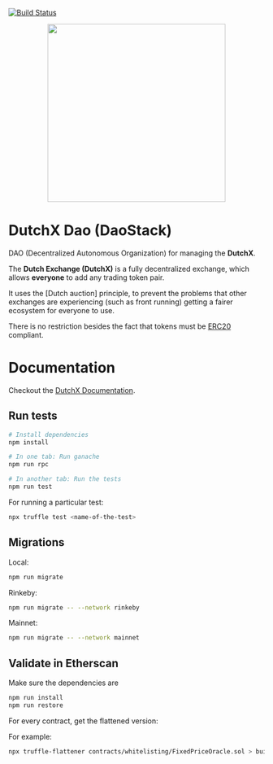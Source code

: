 [![Build Status](https://travis-ci.org/gnosis/dx-daostack.svg?branch=master)](https://travis-ci.org/gnosis/dx-react?branch=master)

<p align="center">
  <img width="350px" src="http://dutchx.readthedocs.io/en/latest/_static/DutchX-logo_blue.svg" />
</p>


# DutchX Dao (DaoStack)
DAO (Decentralized Autonomous Organization) for managing the **DutchX**.

The **Dutch Exchange (DutchX)** is a fully decentralized exchange, which
allows **everyone** to add any trading token pair.

It uses the [Dutch auction] principle, to prevent the problems that
other exchanges are experiencing (such as front running) getting a
fairer ecosystem for everyone to use.

There is no restriction besides the fact that tokens must be
[ERC20](https://github.com/ethereum/EIPs/blob/master/EIPS/eip-20.md) compliant.

# Documentation
Checkout the [DutchX Documentation](http://dutchx.readthedocs.io/en/latest).

## Run tests
```bash
# Install dependencies
npm install

# In one tab: Run ganache
npm run rpc

# In another tab: Run the tests
npm run test
```

For running a particular test:
```bash
npx truffle test <name-of-the-test>
```

## Migrations
Local:
```bash
npm run migrate
```

Rinkeby:
```bash
npm run migrate -- --network rinkeby
```

Mainnet:
```bash
npm run migrate -- --network mainnet
```

## Validate in Etherscan
Make sure the dependencies are 
```bash
npm run install
npm run restore
```

For every contract, get the flattened version:

For example:
```bash
npx truffle-flattener contracts/whitelisting/FixedPriceOracle.sol > build/FixedPriceOracle.sol
```